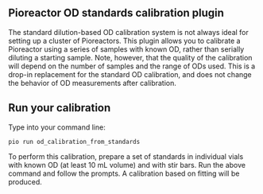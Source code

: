 
## Pioreactor OD standards calibration plugin

The standard dilution-based OD calibration system is not always ideal for setting up a cluster of Pioreactors. This plugin allows you to calibrate a Pioreactor using a series of samples with known OD, rather than serially diluting a starting sample. Note, however, that the quality of the calibration will depend on the number of samples and the range of ODs used. This is a drop-in replacement for the standard OD calibration, and does not change the behavior of OD measurements after calibration. 

## Run your calibration

Type into your command line:

```
pio run od_calibration_from_standards
```

To perform this calibration, prepare a set of standards in individual vials with known OD (at least 10 mL volume) and with stir bars. Run the above command and follow the prompts. A calibration based on fitting will be produced.
